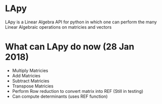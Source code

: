 # LApy
LApy is a Linear Algebra API for python in which one can perform the many Linear Algebraic operations on matricies and vectors

# What can LApy do now (28 Jan 2018)
  - Multiply Matricies
  - Add Matricies
  - Subtract Matricies
  - Transpose Matricies
  - Perform Row reduction to convert matrix into REF (Still in testing)
  - Can compute determinants (uses REF function)
